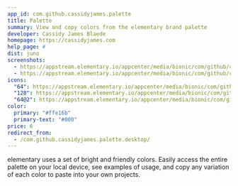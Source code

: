 ```yaml
---
app_id: com.github.cassidyjames.palette
title: Palette
summary: View and copy colors from the elementary brand palette
developer: Cassidy James Blaede
homepage: https://cassidyjames.com
help_page: #
dist: juno
screenshots:
  - https://appstream.elementary.io/appcenter/media/bionic/com/github/cassidyjames.palette/FB82E831A4320E7315F8302A15C99EBA/screenshots/image-1_orig.png
  - https://appstream.elementary.io/appcenter/media/bionic/com/github/cassidyjames.palette/FB82E831A4320E7315F8302A15C99EBA/screenshots/image-2_orig.png
icons:
  "64": https://appstream.elementary.io/appcenter/media/bionic/com/github/cassidyjames.palette/FB82E831A4320E7315F8302A15C99EBA/icons/64x64/com.github.cassidyjames.palette_com.github.cassidyjames.palette.png
  "128": https://appstream.elementary.io/appcenter/media/bionic/com/github/cassidyjames.palette/FB82E831A4320E7315F8302A15C99EBA/icons/128x128/com.github.cassidyjames.palette_com.github.cassidyjames.palette.png
  "64@2": https://appstream.elementary.io/appcenter/media/bionic/com/github/cassidyjames.palette/FB82E831A4320E7315F8302A15C99EBA/icons/64x64@2/com.github.cassidyjames.palette_com.github.cassidyjames.palette.png
color:
  primary: "#ffe16b"
  primary-text: "#000"
price: 6
redirect_from:
  - /com.github.cassidyjames.palette.desktop/
---
```


<p>elementary uses a set of bright and friendly colors. Easily access the entire palette on your local device, see examples of usage, and copy any variation of each color to paste into your own projects.</p>